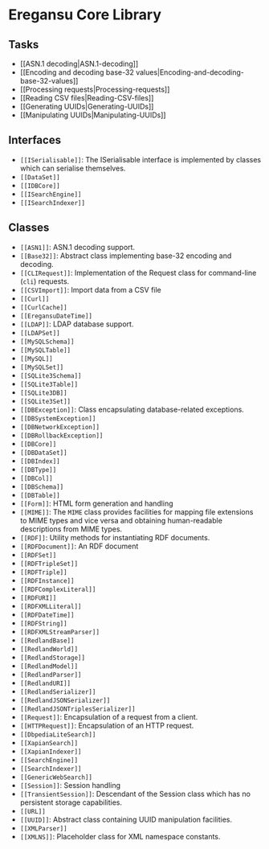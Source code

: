 # Eregansu Core Library

## Tasks

* [[ASN.1 decoding|ASN.1-decoding]]
* [[Encoding and decoding base-32 values|Encoding-and-decoding-base-32-values]]
* [[Processing requests|Processing-requests]]
* [[Reading CSV files|Reading-CSV-files]]
* [[Generating UUIDs|Generating-UUIDs]]
* [[Manipulating UUIDs|Manipulating-UUIDs]]

## Interfaces

* `[[ISerialisable]]`: The ISerialisable interface is implemented by classes which can serialise
themselves.
* `[[DataSet]]`
* `[[IDBCore]]`
* `[[ISearchEngine]]`
* `[[ISearchIndexer]]`

## Classes

* `[[ASN1]]`: ASN.1 decoding support.
* `[[Base32]]`: Abstract class implementing base-32 encoding and decoding.
* `[[CLIRequest]]`: Implementation of the Request class for command-line (`cli`) requests.
* `[[CSVImport]]`: Import data from a CSV file
* `[[Curl]]`
* `[[CurlCache]]`
* `[[EregansuDateTime]]`
* `[[LDAP]]`: LDAP database support.
* `[[LDAPSet]]`
* `[[MySQLSchema]]`
* `[[MySQLTable]]`
* `[[MySQL]]`
* `[[MySQLSet]]`
* `[[SQLite3Schema]]`
* `[[SQLite3Table]]`
* `[[SQLite3DB]]`
* `[[SQLite3Set]]`
* `[[DBException]]`: Class encapsulating database-related exceptions.
* `[[DBSystemException]]`
* `[[DBNetworkException]]`
* `[[DBRollbackException]]`
* `[[DBCore]]`
* `[[DBDataSet]]`
* `[[DBIndex]]`
* `[[DBType]]`
* `[[DBCol]]`
* `[[DBSchema]]`
* `[[DBTable]]`
* `[[Form]]`: HTML form generation and handling
* `[[MIME]]`: The `MIME` class provides facilities for mapping file extensions to
MIME types and vice versa and obtaining human-readable descriptions
from MIME types.
* `[[RDF]]`: Utility methods for instantiating RDF documents.
* `[[RDFDocument]]`: An RDF document
* `[[RDFSet]]`
* `[[RDFTripleSet]]`
* `[[RDFTriple]]`
* `[[RDFInstance]]`
* `[[RDFComplexLiteral]]`
* `[[RDFURI]]`
* `[[RDFXMLLiteral]]`
* `[[RDFDateTime]]`
* `[[RDFString]]`
* `[[RDFXMLStreamParser]]`
* `[[RedlandBase]]`
* `[[RedlandWorld]]`
* `[[RedlandStorage]]`
* `[[RedlandModel]]`
* `[[RedlandParser]]`
* `[[RedlandURI]]`
* `[[RedlandSerializer]]`
* `[[RedlandJSONSerializer]]`
* `[[RedlandJSONTriplesSerializer]]`
* `[[Request]]`: Encapsulation of a request from a client.
* `[[HTTPRequest]]`: Encapsulation of an HTTP request.
* `[[DbpediaLiteSearch]]`
* `[[XapianSearch]]`
* `[[XapianIndexer]]`
* `[[SearchEngine]]`
* `[[SearchIndexer]]`
* `[[GenericWebSearch]]`
* `[[Session]]`: Session handling
* `[[TransientSession]]`: Descendant of the Session class which has no persistent storage capabilities.
* `[[URL]]`
* `[[UUID]]`: Abstract class containing UUID manipulation facilities.
* `[[XMLParser]]`
* `[[XMLNS]]`: Placeholder class for XML namespace constants.

